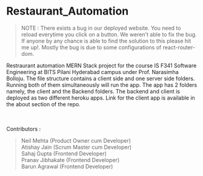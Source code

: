 # Restaurant_Automation
> NOTE : There exists a bug in our deployed website. You need to reload everytime you click on a button. We weren't able to fix the bug. If anyone by any chance is able to find the solution to this please hit me up!.
> Mostly the bug is due to some configurations of react-router-dom.


Restraurant automation MERN Stack project for the course IS F341 Software Engineering at BITS Pilani Hyderabad campus under Prof. Narasimha Bolloju.
The file structure contains a client side and one server side folders. Running both of them simultaneously will run the app.
The app has 2 folders namely, the client and the Backend folders. The backend and client is deployed as two different heroku apps. Link for the client app is available in the about section of the repo. 

<br/><br/>
Contributors : 
>Neil Mehta (Product Owner cum Developer)<br/>
>Atishay Jain (Scrum Master cum Developer)<br/>
>Sahaj Gupta (Frontend Developer)<br/>
>Pranav Jibhakate (Frontend Developer)<br/>
>Barun Agrawal (Frontend Developer)<br/>
